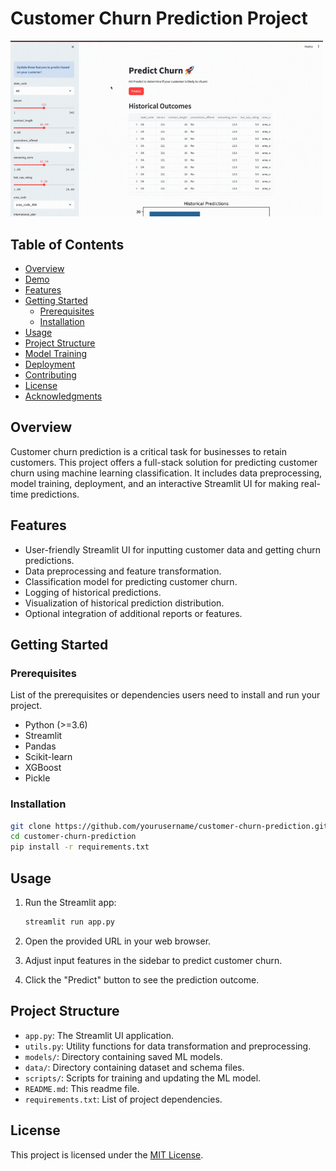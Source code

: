 # Customer Churn Prediction Project

<img src="DemoCustomerChurn.gif" width=500> <!-- If you have a project image, add it here -->

## Table of Contents

- [Overview](#overview)
- [Demo](#demo)
- [Features](#features)
- [Getting Started](#getting-started)
  - [Prerequisites](#prerequisites)
  - [Installation](#installation)
- [Usage](#usage)
- [Project Structure](#project-structure)
- [Model Training](#model-training)
- [Deployment](#deployment)
- [Contributing](#contributing)
- [License](#license)
- [Acknowledgments](#acknowledgments)

## Overview

Customer churn prediction is a critical task for businesses to retain customers. This project offers a full-stack solution for predicting customer churn using machine learning classification. It includes data preprocessing, model training, deployment, and an interactive Streamlit UI for making real-time predictions.

<!-- ## Demo

Provide a link or a screenshot of your deployed Streamlit UI here. -->

## Features

- User-friendly Streamlit UI for inputting customer data and getting churn predictions.
- Data preprocessing and feature transformation.
- Classification model for predicting customer churn.
- Logging of historical predictions.
- Visualization of historical prediction distribution.
- Optional integration of additional reports or features.

## Getting Started

### Prerequisites

List of the prerequisites or dependencies users need to install and run your project.

- Python (>=3.6)
- Streamlit
- Pandas
- Scikit-learn
- XGBoost
- Pickle

### Installation

<!-- Provide step-by-step instructions for users to install your project. -->

```bash
git clone https://github.com/yourusername/customer-churn-prediction.git
cd customer-churn-prediction
pip install -r requirements.txt
```

## Usage

<!-- Explain how to use your project: -->

1. Run the Streamlit app:
   ```bash
   streamlit run app.py
   ```

2. Open the provided URL in your web browser.

3. Adjust input features in the sidebar to predict customer churn.

4. Click the "Predict" button to see the prediction outcome.

## Project Structure

<!-- Explain the structure of your project's directories and files: -->

- `app.py`: The Streamlit UI application.
- `utils.py`: Utility functions for data transformation and preprocessing.
- `models/`: Directory containing saved ML models.
- `data/`: Directory containing dataset and schema files.
- `scripts/`: Scripts for training and updating the ML model.
- `README.md`: This readme file.
- `requirements.txt`: List of project dependencies.

<!-- ## Model Training

If applicable, provide information on how to retrain or update the machine learning model using the provided scripts.

## Deployment

Explain how to deploy your Streamlit app or provide a link to the deployed version if available.

## Contributing

Explain how others can contribute to your project. Include guidelines for reporting issues or submitting pull requests. -->

## License

This project is licensed under the [MIT License](LICENSE).

<!-- ## Acknowledgments

Acknowledge and give credit to any libraries, tools, or resources you used or were inspired by during your project's development. -->
